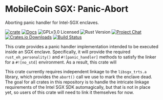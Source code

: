 # MobileCoin SGX: Panic-Abort

Aborting panic handler for Intel-SGX enclaves.

[![crate][crate-image]][crate-link]
[![Docs][docs-image]][docs-link]
![GPLv3.0 Licensed][license-image]
![Rust Version][rustc-image]
[![Project Chat][chat-image]][chat-link]
[![Crates.io Downloads][downloads-image]][crate-link]
[![Build Status][build-image]][build-link]

This crate provides a panic handler implementation intended to be executed
inside an SGX enclave. Specifically, it will provide the
required `rust_eh_personality()` and `#![panic_handler]` methods to satisfy the
linker for a `#![no_std]` environment. As a result, this crate will

This crate currently requires independent linkage to the `libsgx_trts.a`
library, which provides the `abort()` call we use to mark the enclave dead. The
goal for all crates in this repository is to handle the intricate linkage
requirements of the Intel SGX SDK automagically, but that is not in place yet,
so users of this crate will need to link it themselves for now.

[crate-image]: https://img.shields.io/crates/v/mc-sgx-panic-abort?style=flat-square
[crate-link]: https://crates.io/crates/mc-sgx-panic-abort
[docs-image]: https://img.shields.io/docsrs/mc-sgx-panic-abort/latest?style=flat-square
[docs-link]: https://docs.rs/mc-sgx-panic-abort/
[license-image]: https://img.shields.io/github/license/mobilecoinfoundation/sgx?style=flat-square
[rustc-image]: https://img.shields.io/badge/rustc-nightly-orange.svg?style=flat-square&logo=rust
[chat-image]: https://img.shields.io/discord/844353360348971068.svg?style=flat-square
[chat-link]: https://discord.gg/4kP8ftbVfA
[downloads-image]: https://img.shields.io/crates/d/mc-sgx-panic-abort.svg?style=flat-square
[build-image]: https://img.shields.io/github/workflow/status/mobilecoinfoundation/sgx/panic-abort?style=flat-square
[build-link]: https://github.com/mobilecoinfoundation/sgx/actions
